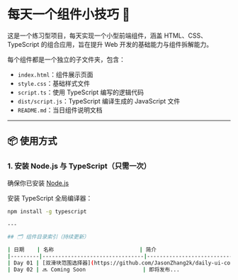 # 每天一个组件小技巧 🧩

这是一个练习型项目，每天实现一个小型前端组件，涵盖 HTML、CSS、TypeScript 的组合应用，旨在提升 Web 开发的基础能力与组件拆解能力。

每个组件都是一个独立的子文件夹，包含：

- `index.html`：组件展示页面
- `style.css`：基础样式文件
- `script.ts`：使用 TypeScript 编写的逻辑代码
- `dist/script.js`：TypeScript 编译生成的 JavaScript 文件
- `README.md`：当日组件说明文档

---

## 📦 使用方式

### 1. 安装 Node.js 与 TypeScript（只需一次）
确保你已安装 [Node.js](https://nodejs.org/)

安装 TypeScript 全局编译器：
```bash
npm install -g typescript

---

## 🗂️ 组件目录索引（持续更新）

| 日期    | 名称                           | 简介                                           |
|---------|--------------------------------|------------------------------------------------|
| Day 01 | [双滑块范围选择器](https://github.com/JasonZhang2k/daily-ui-components/tree/main/day01-range-slider) | 实现了一个从最小值到最大值的双滑块组件，支持动态调整左右边界 |
| Day 02 | 🔜 Coming Soon                  | 即将发布...                                    |
